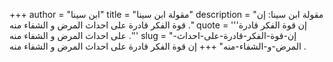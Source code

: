+++
author = "ابن سينا"
title = "مقولة ابن سينا"
description = "مقولة ابن سينا: إن قوة الفكر قادرة على احداث المرض و الشفاء منه ."
quote = '''إن قوة الفكر قادرة على احداث المرض و الشفاء منه .'''
slug = "إن-قوة-الفكر-قادرة-على-احداث-المرض-و-الشفاء-منه"
+++
إن قوة الفكر قادرة على احداث المرض و الشفاء منه .
